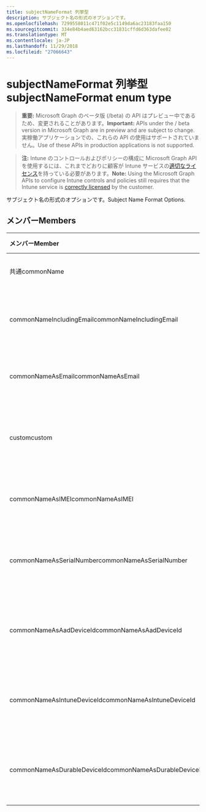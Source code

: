 ```yaml
---
title: subjectNameFormat 列挙型
description: サブジェクト名の形式のオプションです。
ms.openlocfilehash: 7299558011c471f02e5c1149da6ac23183faa150
ms.sourcegitcommit: 334e84b4aed63162bcc31831cffd6d363dafee02
ms.translationtype: MT
ms.contentlocale: ja-JP
ms.lasthandoff: 11/29/2018
ms.locfileid: "27066643"
---
```

# <a name="subjectnameformat-enum-type"></a><span data-ttu-id="fffdb-103">subjectNameFormat 列挙型</span><span class="sxs-lookup"><span data-stu-id="fffdb-103">subjectNameFormat enum type</span></span>

> <span data-ttu-id="fffdb-104">**重要:** Microsoft Graph のベータ版 (/beta) の API はプレビュー中であるため、変更されることがあります。</span><span class="sxs-lookup"><span data-stu-id="fffdb-104">**Important:** APIs under the / beta version in Microsoft Graph are in preview and are subject to change.</span></span> <span data-ttu-id="fffdb-105">実稼働アプリケーションでの、これらの API の使用はサポートされていません。</span><span class="sxs-lookup"><span data-stu-id="fffdb-105">Use of these APIs in production applications is not supported.</span></span>

> <span data-ttu-id="fffdb-106">**注:** Intune のコントロールおよびポリシーの構成に Microsoft Graph API を使用するには、これまでどおりに顧客が Intune サービスの[適切なライセンス](https://go.microsoft.com/fwlink/?linkid=839381)を持っている必要があります。</span><span class="sxs-lookup"><span data-stu-id="fffdb-106">**Note:** Using the Microsoft Graph APIs to configure Intune controls and policies still requires that the Intune service is [correctly licensed](https://go.microsoft.com/fwlink/?linkid=839381) by the customer.</span></span>

<span data-ttu-id="fffdb-107">サブジェクト名の形式のオプションです。</span><span class="sxs-lookup"><span data-stu-id="fffdb-107">Subject Name Format Options.</span></span>
## <a name="members"></a><span data-ttu-id="fffdb-108">メンバー</span><span class="sxs-lookup"><span data-stu-id="fffdb-108">Members</span></span>
|<span data-ttu-id="fffdb-109">メンバー</span><span class="sxs-lookup"><span data-stu-id="fffdb-109">Member</span></span>|<span data-ttu-id="fffdb-110">値</span><span class="sxs-lookup"><span data-stu-id="fffdb-110">Value</span></span>|<span data-ttu-id="fffdb-111">説明</span><span class="sxs-lookup"><span data-stu-id="fffdb-111">Description</span></span>|
|:---|:---|:---|
|<span data-ttu-id="fffdb-112">共通</span><span class="sxs-lookup"><span data-stu-id="fffdb-112">commonName</span></span>|<span data-ttu-id="fffdb-113">0</span><span class="sxs-lookup"><span data-stu-id="fffdb-113">0</span></span>|<span data-ttu-id="fffdb-114">共通名です。</span><span class="sxs-lookup"><span data-stu-id="fffdb-114">Common name.</span></span>|
|<span data-ttu-id="fffdb-115">commonNameIncludingEmail</span><span class="sxs-lookup"><span data-stu-id="fffdb-115">commonNameIncludingEmail</span></span>|<span data-ttu-id="fffdb-116">1</span><span class="sxs-lookup"><span data-stu-id="fffdb-116">1</span></span>|<span data-ttu-id="fffdb-117">メールを含む共通の名前です。</span><span class="sxs-lookup"><span data-stu-id="fffdb-117">Common Name Including Email.</span></span>|
|<span data-ttu-id="fffdb-118">commonNameAsEmail</span><span class="sxs-lookup"><span data-stu-id="fffdb-118">commonNameAsEmail</span></span>|<span data-ttu-id="fffdb-119">2</span><span class="sxs-lookup"><span data-stu-id="fffdb-119">2</span></span>|<span data-ttu-id="fffdb-120">電子メールとの共通名です。</span><span class="sxs-lookup"><span data-stu-id="fffdb-120">Common Name As Email.</span></span>|
|<span data-ttu-id="fffdb-121">custom</span><span class="sxs-lookup"><span data-stu-id="fffdb-121">custom</span></span>|<span data-ttu-id="fffdb-122">3</span><span class="sxs-lookup"><span data-stu-id="fffdb-122">3</span></span>|<span data-ttu-id="fffdb-123">カスタムのサブジェクト名の形式です。</span><span class="sxs-lookup"><span data-stu-id="fffdb-123">Custom subject name format.</span></span>|
|<span data-ttu-id="fffdb-124">commonNameAsIMEI</span><span class="sxs-lookup"><span data-stu-id="fffdb-124">commonNameAsIMEI</span></span>|<span data-ttu-id="fffdb-125">5</span><span class="sxs-lookup"><span data-stu-id="fffdb-125">5</span></span>|<span data-ttu-id="fffdb-126">IMEI として共通の名前です。</span><span class="sxs-lookup"><span data-stu-id="fffdb-126">Common Name As IMEI.</span></span>|
|<span data-ttu-id="fffdb-127">commonNameAsSerialNumber</span><span class="sxs-lookup"><span data-stu-id="fffdb-127">commonNameAsSerialNumber</span></span>|<span data-ttu-id="fffdb-128">6</span><span class="sxs-lookup"><span data-stu-id="fffdb-128">6</span></span>|<span data-ttu-id="fffdb-129">シリアル番号として共通の名前です。</span><span class="sxs-lookup"><span data-stu-id="fffdb-129">Common Name As Serial Number.</span></span>|
|<span data-ttu-id="fffdb-130">commonNameAsAadDeviceId</span><span class="sxs-lookup"><span data-stu-id="fffdb-130">commonNameAsAadDeviceId</span></span>|<span data-ttu-id="fffdb-131">7</span><span class="sxs-lookup"><span data-stu-id="fffdb-131">7</span></span>|<span data-ttu-id="fffdb-132">シリアル番号として共通の名前です。</span><span class="sxs-lookup"><span data-stu-id="fffdb-132">Common Name As Serial Number.</span></span>|
|<span data-ttu-id="fffdb-133">commonNameAsIntuneDeviceId</span><span class="sxs-lookup"><span data-stu-id="fffdb-133">commonNameAsIntuneDeviceId</span></span>|<span data-ttu-id="fffdb-134">8</span><span class="sxs-lookup"><span data-stu-id="fffdb-134">8</span></span>|<span data-ttu-id="fffdb-135">シリアル番号として共通の名前です。</span><span class="sxs-lookup"><span data-stu-id="fffdb-135">Common Name As Serial Number.</span></span>|
|<span data-ttu-id="fffdb-136">commonNameAsDurableDeviceId</span><span class="sxs-lookup"><span data-stu-id="fffdb-136">commonNameAsDurableDeviceId</span></span>|<span data-ttu-id="fffdb-137">9</span><span class="sxs-lookup"><span data-stu-id="fffdb-137">9</span></span>|<span data-ttu-id="fffdb-138">シリアル番号として共通の名前です。</span><span class="sxs-lookup"><span data-stu-id="fffdb-138">Common Name As Serial Number.</span></span>|






